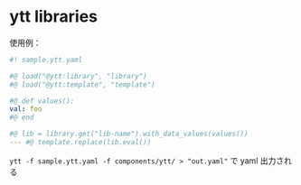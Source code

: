 # ytt libraries

使用例：

```yaml
#! sample.ytt.yaml

#@ load("@ytt:library", "library")
#@ load("@ytt:template", "template")

#@ def values():
val: foo
#@ end

#@ lib = library.get("lib-name").with_data_values(values())
--- #@ template.replace(lib.eval())
```

`ytt -f sample.ytt.yaml -f components/ytt/ > "out.yaml"` で yaml 出力される

